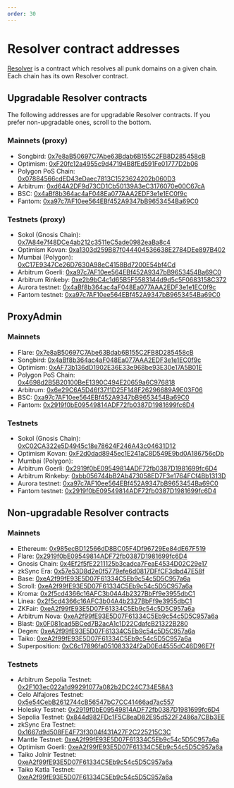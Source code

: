```yaml
---
order: 30
---
```


# Resolver contract addresses

[Resolver](../contracts/resolver.md) is a contract which resolves all punk domains on a given chain. Each chain has its own Resolver contract.

## Upgradable Resolver contracts

The following addresses are for upgradable Resolver contracts. If you prefer non-upgradable ones, scroll to the bottom.

### Mainnets (proxy)

- Songbird: [0x7e8aB50697C7Abe63Bdab6B155C2FB8D285458cB](https://songbird-explorer.flare.network/address/0x7e8aB50697C7Abe63Bdab6B155C2FB8D285458cB)
- Optimism: [0xF20fc12a4955c9d47194B8fEd591Fe01777D2b06](https://optimistic.etherscan.io/address/0xF20fc12a4955c9d47194B8fEd591Fe01777D2b06)
- Polygon PoS Chain: [0x07884566cdED43eDaec7813C1523624202b060D3](https://polygonscan.com/address/0x07884566cdED43eDaec7813C1523624202b060D3)
- Arbitrum: [0xd64A2DF9d73CD1Cb50139A3eC3176070e00C67cA](https://arbiscan.io/address/0xd64A2DF9d73CD1Cb50139A3eC3176070e00C67cA)
- BSC: [0x4aBf8b364ac4aF048Ea077AAA2EDF3e1e1EC0f9c](https://bscscan.com/address/0x4aBf8b364ac4aF048Ea077AAA2EDF3e1e1EC0f9c)
- Fantom: [0xa97c7AF10ee564EBf452A9347bB9653454Ba69C0](https://ftmscan.com/address/0xa97c7AF10ee564EBf452A9347bB9653454Ba69C0)

### Testnets (proxy)

- Sokol (Gnosis Chain): [0x7A84e7f48DCe4ab212c3511eC5ade0982eaBa8c4](https://blockscout.com/poa/sokol/address/0x7A84e7f48DCe4ab212c3511eC5ade0982eaBa8c4/contracts)
- Optimism Kovan: [0xa1303d259B87f044404536638E2784DEe897B402](https://kovan-optimistic.etherscan.io/address/0xa1303d259B87f044404536638E2784DEe897B402)
- Mumbai (Polygon): [0xC17E9347Ce26D7630A98eC4158Bd7200E54bf4Cd](https://mumbai.polygonscan.com/address/0xC17E9347Ce26D7630A98eC4158Bd7200E54bf4Cd)
- Arbitrum Goerli: [0xa97c7AF10ee564EBf452A9347bB9653454Ba69C0](https://goerli.arbiscan.io/address/0xa97c7AF10ee564EBf452A9347bB9653454Ba69C0)
- Arbitrum Rinkeby: [0xe2b9bC4c1d65B5F5583144d9d5c5F0683158C372](https://testnet.arbiscan.io/address/0xe2b9bC4c1d65B5F5583144d9d5c5F0683158C372)
- Aurora testnet: [0x4aBf8b364ac4aF048Ea077AAA2EDF3e1e1EC0f9c](https://testnet.aurorascan.dev/address/0x4aBf8b364ac4aF048Ea077AAA2EDF3e1e1EC0f9c)
- Fantom testnet: [0xa97c7AF10ee564EBf452A9347bB9653454Ba69C0](https://testnet.ftmscan.com/address/0xa97c7AF10ee564EBf452A9347bB9653454Ba69C0)

## ProxyAdmin

### Mainnets

- Flare: [0x7e8aB50697C7Abe63Bdab6B155C2FB8D285458cB](https://flare-explorer.flare.network/address/0x7e8aB50697C7Abe63Bdab6B155C2FB8D285458cB)
- Songbird: [0x4aBf8b364ac4aF048Ea077AAA2EDF3e1e1EC0f9c](https://songbird-explorer.flare.network/address/0x4aBf8b364ac4aF048Ea077AAA2EDF3e1e1EC0f9c)
- Optimism: [0xAF73b136dD1902E36E33e968be93E30e17A5B01E](https://optimistic.etherscan.io/address/0xAF73b136dD1902E36E33e968be93E30e17A5B01E)
- Polygon PoS Chain: [0x4698d2B5B20100BeE1390C494E20659a6C976818](https://polygonscan.com/address/0x4698d2B5B20100BeE1390C494E20659a6C976818)
- Arbitrum: [0x6e29C6A5D46f37f1D25F148F26296689A9E03F06](https://arbiscan.io/address/0x6e29C6A5D46f37f1D25F148F26296689A9E03F06)
- BSC: [0xa97c7AF10ee564EBf452A9347bB9653454Ba69C0](https://bscscan.com/address/0xa97c7AF10ee564EBf452A9347bB9653454Ba69C0)
- Fantom: [0x2919f0bE09549814ADF72fb0387D1981699fc6D4](https://ftmscan.com/address/0x2919f0bE09549814ADF72fb0387D1981699fc6D4)

### Testnets

- Sokol (Gnosis Chain): [0xC02CA322e5D4945c18e78624F246A43c04631D12](https://blockscout.com/poa/sokol/address/0xC02CA322e5D4945c18e78624F246A43c04631D12/contracts)
- Optimism Kovan: [0xF2d0dad8945ec1E241aC8D549E9bd0A186756cDb](https://kovan-optimistic.etherscan.io/address/0xF2d0dad8945ec1E241aC8D549E9bd0A186756cDb)
- Mumbai (Polygon): [](https://mumbai.polygonscan.com/address/)
- Arbitrum Goerli: [0x2919f0bE09549814ADF72fb0387D1981699fc6D4](https://goerli.arbiscan.io/address/0x2919f0bE09549814ADF72fb0387D1981699fc6D4)
- Arbitrum Rinkeby: [0xbb056744bB2Ab473058ED7F3e1764FCf4Bb1313D](https://testnet.arbiscan.io/address/0xbb056744bB2Ab473058ED7F3e1764FCf4Bb1313D)
- Aurora testnet: [0xa97c7AF10ee564EBf452A9347bB9653454Ba69C0](https://testnet.aurorascan.dev/address/0xa97c7AF10ee564EBf452A9347bB9653454Ba69C0)
- Fantom testnet: [0x2919f0bE09549814ADF72fb0387D1981699fc6D4](https://testnet.ftmscan.com/address/0x2919f0bE09549814ADF72fb0387D1981699fc6D4)

## Non-upgradable Resolver contracts

### Mainnets

- Ethereum: [0x985ecBD12566dD8BC05F4Df96729Ee84dE67F519](https://etherscan.io/address/0x985ecBD12566dD8BC05F4Df96729Ee84dE67F519)
- Flare: [0x2919f0bE09549814ADF72fb0387D1981699fc6D4](https://flare-explorer.flare.network/address/0x2919f0bE09549814ADF72fb0387D1981699fc6D4)
- Gnosis Chain: [0x4Ef2f5fE2211125b3cadca7FeaE4534D02C29e17](https://blockscout.com/xdai/mainnet/address/0x4Ef2f5fE2211125b3cadca7FeaE4534D02C29e17)
- zkSync Era: [0x57e53D8d2e0f5779efe6d0817DFfCF3dbd47E58f](https://era.zksync.network/address/0x57e53D8d2e0f5779efe6d0817DFfCF3dbd47E58f)
- Base: [0xeA2f99fE93E5D07F61334C5Eb9c54c5D5C957a6a](https://basescan.org/address/0xeA2f99fE93E5D07F61334C5Eb9c54c5D5C957a6a)
- Scroll: [0xeA2f99fE93E5D07F61334C5Eb9c54c5D5C957a6a](https://scrollscan.com/address/0xeA2f99fE93E5D07F61334C5Eb9c54c5D5C957a6a)
- Kroma: [0x2f5cd4366c16AFC3b04A4b2327BbFf9e3955dbC1](https://blockscout.kroma.network/address/0x2f5cd4366c16AFC3b04A4b2327BbFf9e3955dbC1)
- Linea: [0x2f5cd4366c16AFC3b04A4b2327BbFf9e3955dbC1](https://lineascan.build/address/0x2f5cd4366c16AFC3b04A4b2327BbFf9e3955dbC1)
- ZKFair: [0xeA2f99fE93E5D07F61334C5Eb9c54c5D5C957a6a](https://scan.zkfair.io/address/0xeA2f99fE93E5D07F61334C5Eb9c54c5D5C957a6a)
- Arbitrum Nova: [0xeA2f99fE93E5D07F61334C5Eb9c54c5D5C957a6a](https://nova.arbiscan.io/address/0xeA2f99fE93E5D07F61334C5Eb9c54c5D5C957a6a)
- Blast: [0x0F081cad5BCed7B2acA1c1D22CdafcB21322B280](https://blastscan.io/address/0x0F081cad5BCed7B2acA1c1D22CdafcB21322B280)
- Degen: [0xeA2f99fE93E5D07F61334C5Eb9c54c5D5C957a6a](https://explorer.degen.tips/address/0xeA2f99fE93E5D07F61334C5Eb9c54c5D5C957a6a)
- Taiko: [0xeA2f99fE93E5D07F61334C5Eb9c54c5D5C957a6a](https://taikoscan.network/address/0xeA2f99fE93E5D07F61334C5Eb9c54c5D5C957a6a)
- Superposition: [0xC6c17896fa051083324f2aD0Ed4555dC46D96E7f](https://explorer.superposition.so/address/0xC6c17896fa051083324f2aD0Ed4555dC46D96E7f)

### Testnets

- Arbitrum Sepolia Testnet: [0x2F103ec022a1d99291077a082b2DC24C734E58A3](https://sepolia.arbiscan.io/address/0x2F103ec022a1d99291077a082b2DC24C734E58A3)
- Celo Alfajores Testnet: [0x5e54CebB2612744cB56547bC7CC41466ad7ac557](https://alfajores.celoscan.io/address/0x5e54CebB2612744cB56547bC7CC41466ad7ac557)
- Holesky Testnet: [0x2919f0bE09549814ADF72fb0387D1981699fc6D4](https://holesky.etherscan.io/address/0x2919f0bE09549814ADF72fb0387D1981699fc6D4)
- Sepolia Testnet: [0x844d982FDc1F5C8eaD82E95d522F2486a7CBb3EE](https://sepolia.etherscan.io/address/0x844d982FDc1F5C8eaD82E95d522F2486a7CBb3EE)
- zkSync Era Testnet: [0x1667d9d508FE4F73f3004f431A27F2C225215C3C](https://goerli.explorer.zksync.io/address/0x1667d9d508FE4F73f3004f431A27F2C225215C3C)
- Mantle Testnet: [0xeA2f99fE93E5D07F61334C5Eb9c54c5D5C957a6a](https://explorer.testnet.mantle.xyz/address/0xeA2f99fE93E5D07F61334C5Eb9c54c5D5C957a6a)
- Optimism Goerli: [0xeA2f99fE93E5D07F61334C5Eb9c54c5D5C957a6a](https://goerli-optimism.etherscan.io/address/0xeA2f99fE93E5D07F61334C5Eb9c54c5D5C957a6a)
- Taiko Jolnir Testnet: [0xeA2f99fE93E5D07F61334C5Eb9c54c5D5C957a6a](https://explorer.jolnir.taiko.xyz/address/0xeA2f99fE93E5D07F61334C5Eb9c54c5D5C957a6a)
- Taiko Katla Testnet: [0xeA2f99fE93E5D07F61334C5Eb9c54c5D5C957a6a](https://explorer.katla.taiko.xyz/address/0xeA2f99fE93E5D07F61334C5Eb9c54c5D5C957a6a)
